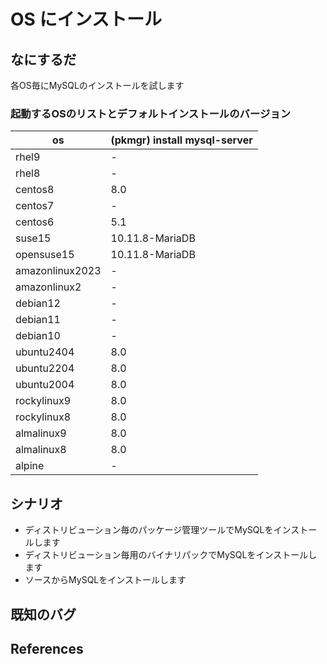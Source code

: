 # OS にインストール
## なにするだ
各OS毎にMySQLのインストールを試します
### 起動するOSのリストとデフォルトインストールのバージョン

| os              | (pkmgr) install mysql-server |
| --------------- | ---------------------------- |
| rhel9           | -                            |
| rhel8           | -                            |
| centos8         | 8.0                          |
| centos7         | -                            |
| centos6         | 5.1                          |
| suse15          | 10.11.8-MariaDB              |
| opensuse15      | 10.11.8-MariaDB              |
| amazonlinux2023 | -                            |
| amazonlinux2    | -                            |
| debian12        | -                            |
| debian11        | -                            |
| debian10        | -                            |
| ubuntu2404      | 8.0                          |
| ubuntu2204      | 8.0                          |
| ubuntu2004      | 8.0                          |
| rockylinux9     | 8.0                          |
| rockylinux8     | 8.0                          |
| almalinux9      | 8.0                          |
| almalinux8      | 8.0                          |
| alpine          | -                            |

## シナリオ
* ディストリビューション毎のパッケージ管理ツールでMySQLをインストールします
* ディストリビューション毎用のバイナリパックでMySQLをインストールします
* ソースからMySQLをインストールします

## 既知のバグ
## References